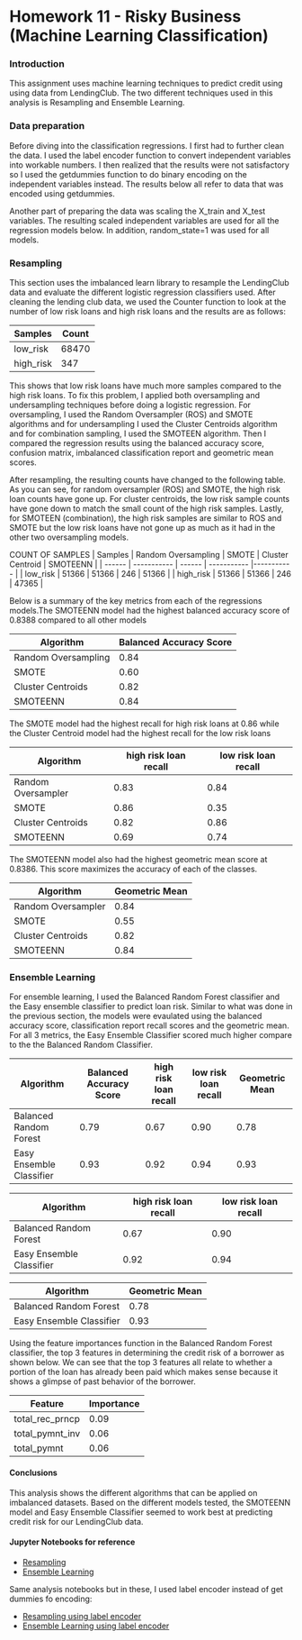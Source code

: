# Homework 11 - Risky Business (Machine Learning Classification)

### Introduction

This assignment uses machine learning techniques to predict credit using using data from LendingClub. The two different techniques used in this analysis is Resampling and Ensemble Learning. 


### Data preparation

Before diving into the classification regressions. I first had to further clean the data. I used the label encoder function to convert independent variables into workable numbers. I then realized that the results were not satisfactory so I used the getdummies function to do binary encoding on the independent variables instead. The results below all refer to data that was encoded using getdummies. 

Another part of preparing the data was scaling the X_train and X_test variables. The resulting scaled independent variables are used for all the regression models below. In addition, random_state=1 was used for all models.


### Resampling

This section uses the imbalanced learn library to resample the LendingClub data and evaluate the different logistic regression classifiers used. After cleaning the lending club data, we used the Counter function to look at the number of low risk loans and high risk loans and the results are as follows:

| Samples | Count |
| ------ | ----------- |
| low_risk   | 68470 |
| high_risk | 347 |

This shows that low risk loans have much more samples compared to the high risk loans. To fix this problem, I applied both oversampling and undersampling techniques before doing a logistic regression. For oversampling, I used the Random Oversampler (ROS) and SMOTE algorithms and for undersampling I used the Cluster Centroids algorithm and for combination sampling, I used the SMOTEEN algorithm. Then I compared the regression results using the balanced accuracy score, confusion matrix, imbalanced classification report and geometric mean scores. 

After resampling, the resulting counts have changed to the following table. As you can see, for random oversampler (ROS) and SMOTE, the high risk loan counts have gone up. For cluster centroids, the low risk sample counts have gone down to match the small count of the high risk samples. Lastly, for SMOTEEN (combination), the high risk samples are similar to ROS and SMOTE but the low risk loans have not gone up as much as it had in the other two oversampling models.

COUNT OF SAMPLES
| Samples | Random Oversampling | SMOTE | Cluster Centroid | SMOTEENN | 
| ------ | ----------- | ------ | ----------- |----------- |
| low_risk   | 51366 | 51366 | 246 | 51366 |
| high_risk | 51366 | 51366 | 246 | 47365 |


Below is a summary of the key metrics from each of the regressions models.The SMOTEENN model had the highest balanced accuracy score of 0.8388 compared to all other models



| Algorithm | Balanced Accuracy Score |
| ------ | ----------- |
| Random Oversampling   | 0.84 |
| SMOTE | 0.60 |
| Cluster Centroids    | 0.82 |
| SMOTEENN   | 0.84 |


The SMOTE model had the highest recall for high risk loans at 0.86 while the Cluster Centroid model had the highest recall for the low risk loans


| Algorithm | high risk loan recall | low risk loan recall |
| ------ | ----------- | ----------- |
| Random Oversampler   | 0.83 | 0.84 |
| SMOTE | 0.86 | 0.35 |
| Cluster Centroids  | 0.82 | 0.86 |
| SMOTEENN    | 0.69 | 0.74 |


The SMOTEENN model also had the highest geometric mean score at 0.8386. This score maximizes the accuracy of each of the classes.


| Algorithm | Geometric Mean |
| ------ | ----------- |
| Random Oversampler   | 0.84 |
| SMOTE | 0.55 |
| Cluster Centroids    | 0.82 |
| SMOTEENN    | 0.84 |



### Ensemble Learning

For ensemble learning, I used the Balanced Random Forest classifier and the Easy ensemble classifier to predict loan risk. Similar to what was done in the previous section, the models were evaulated using the balanced accuracy score, classification report recall scores and the geometric mean. For all 3 metrics, the Easy Ensemble Classifier scored much higher compare to the the Balanced Random  Classifier. 


| Algorithm | Balanced Accuracy Score | high risk loan recall | low risk loan recall |Geometric Mean |
| ------ | ----------- |----------- | ----------- | ----------- |
| Balanced Random Forest  | 0.79 |0.67 | 0.90 |0.78 |
| Easy Ensemble Classifier | 0.93 |0.92 | 0.94 |0.93 |


| Algorithm | high risk loan recall | low risk loan recall |
| ------ | ----------- | ----------- |
| Balanced Random Forest   | 0.67 | 0.90 |
| Easy Ensemble Classifier | 0.92 | 0.94 |


| Algorithm | Geometric Mean |
| ------ | ----------- |
| Balanced Random Forest   | 0.78 |
| Easy Ensemble Classifier | 0.93 |


Using the feature importances function in the Balanced Random Forest classifier, the top 3 features in determining the credit risk of a borrower as shown below. We can see that the top 3 features all relate to whether a portion of the loan has already been paid which makes sense because it shows a glimpse of past behavior of the borrower.

| Feature | Importance |
| ------ | ----------- |
| total_rec_prncp  | 0.09 |
| total_pymnt_inv | 0.06 |
| total_pymnt | 0.06 |


#### Conclusions

This analysis shows the different algorithms that can be applied on imbalanced datasets. Based on the different models tested, the SMOTEENN model and Easy Ensemble Classifier seemed to work best at predicting credit risk for our LendingClub data.

#### Jupyter Notebooks for reference

- [Resampling](https://github.com/nikanikachan/HW11_Classification/blob/main/credit_risk_resampling%20_getdummies.ipynb)
- [Ensemble Learning](https://github.com/nikanikachan/HW11_Classification/blob/main/credit_risk_ensemble_getdummies.ipynb)

Same analysis notebooks but in these, I used label encoder instead of get dummies fo encoding:

- [Resampling using label encoder](https://github.com/nikanikachan/HW11_Classification/blob/main/credit_risk_resampling_labelencoder.ipynb)
- [Ensemble Learning using label encoder](https://github.com/nikanikachan/HW11_Classification/blob/main/credit_risk_ensemble_labelencoder.ipynb)
